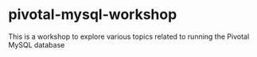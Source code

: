 # pivotal-mysql-workshop
This is a workshop to explore various topics related to running the Pivotal MySQL database
